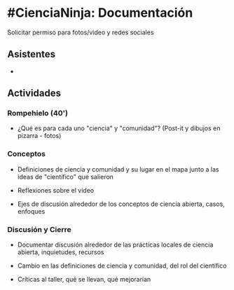 # #CienciaNinja: Documentación

Solicitar permiso para fotos/video y redes sociales

## Asistentes

- 

## Actividades

### Rompehielo (40')

- ¿Qué es para cada uno "ciencia" y "comunidad"? (Post-it y dibujos en pizarra - fotos)

### Conceptos

- Definiciones de ciencia y comunidad y su lugar en el mapa junto a las ideas de "científico" que salieron 

- Reflexiones sobre el video

- Ejes de discusión alrededor de los conceptos de ciencia abierta, casos, enfoques

### Discusión y Cierre

- Documentar discusión alrededor de las prácticas locales de ciencia abierta, inquietudes, recursos

- Cambio en las definiciones de ciencia y comunidad, del rol del científico

- Críticas al taller, qué se llevan, qué mejorarían
